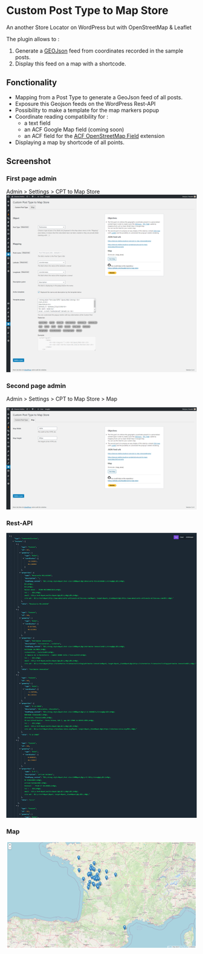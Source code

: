# Custom Post Type to Map Store
An another Store Locator on WordPress but with OpenStreetMap &amp; Leaflet

The plugin allows to :

1. Generate a [GEOJson](https://en.wikipedia.org/wiki/GeoJSON) feed from coordinates recorded in the sample posts.
2. Display this feed on a map with a shortcode.

## Fonctionality

- Mapping from a Post Type to generate a GeoJson feed of all posts.
- Exposure this Geojson feeds on the WordPress Rest-API
- Possibility to make a template for the map markers popup
- Coordinate reading compatibility for :
    - a text field
    - an ACF Google Map field (coming soon)
    - an ACF field for the [ACF OpenStreetMap Field](https://wordpress.org/plugins/acf-openstreetmap-field/) extension
- Displaying a map by shortcode of all points.

## Screenshot

### First page admin
Admin > Settings > CPT to Map Store
![Screenshot admin 1](https://raw.githubusercontent.com/lriaudel/cpt-to-map-store/master/screenshot-1.png "Screeshot admin 1")

### Second page admin

Admin > Settings > CPT to Map Store > Map

![Screenshot admin 2](https://raw.githubusercontent.com/lriaudel/cpt-to-map-store/master/screenshot-2.png "Screeshot admin 2")

### Rest-API
![GeoJson](https://raw.githubusercontent.com/lriaudel/cpt-to-map-store/master/screenshot-3.png "GeoJson")

### Map
![Map](https://raw.githubusercontent.com/lriaudel/cpt-to-map-store/master/screenshot-4.png "Map")